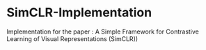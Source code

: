 # SimCLR-Implementation
Implementation for the paper : A Simple Framework for Contrastive Learning of Visual Representations (SimCLR)) 
